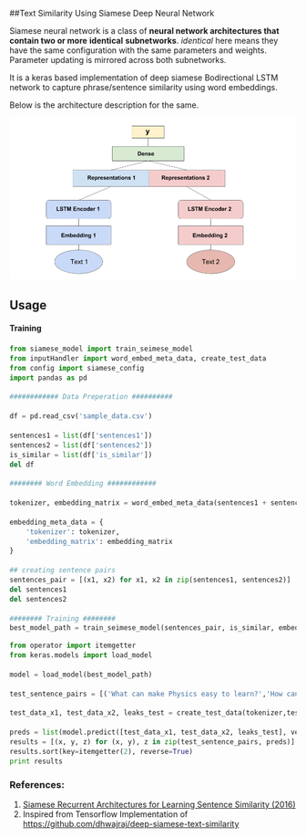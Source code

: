 ##Text Similarity Using Siamese Deep Neural Network

Siamese neural network is a class of **neural network architectures that contain two or more** **identical** **subnetworks**. *identical* here means they have the same configuration with the same parameters 
and weights. Parameter updating is mirrored across both subnetworks.

It is a keras based implementation of deep siamese Bodirectional LSTM network to capture phrase/sentence similarity using word embeddings.

Below is the architecture description for the same.

![rch_imag](images/arch_image.png)



## Usage

#### Training

```python
from siamese_model import train_seimese_model
from inputHandler import word_embed_meta_data, create_test_data
from config import siamese_config
import pandas as pd

############ Data Preperation ##########

df = pd.read_csv('sample_data.csv')

sentences1 = list(df['sentences1'])
sentences2 = list(df['sentences2'])
is_similar = list(df['is_similar'])
del df

######## Word Embedding ############

tokenizer, embedding_matrix = word_embed_meta_data(sentences1 + sentences2,  siamese_config['EMBEDDING_DIM'])

embedding_meta_data = {
	'tokenizer': tokenizer,
	'embedding_matrix': embedding_matrix
}

## creating sentence pairs
sentences_pair = [(x1, x2) for x1, x2 in zip(sentences1, sentences2)]
del sentences1
del sentences2

######## Training ########
best_model_path = train_seimese_model(sentences_pair, is_similar, embedding_meta_data, model_save_directory='./')
```

```python
from operator import itemgetter
from keras.models import load_model

model = load_model(best_model_path)

test_sentence_pairs = [('What can make Physics easy to learn?','How can you make physics easy to learn?'),('How many times a day do a clocks hands overlap?','What does it mean that every time I look at the clock the numbers are the same?')]

test_data_x1, test_data_x2, leaks_test = create_test_data(tokenizer,test_sentence_pairs,  siamese_config['MAX_SEQUENCE_LENGTH'])

preds = list(model.predict([test_data_x1, test_data_x2, leaks_test], verbose=1).ravel())
results = [(x, y, z) for (x, y), z in zip(test_sentence_pairs, preds)]
results.sort(key=itemgetter(2), reverse=True)
print results
```

### References:

1. [Siamese Recurrent Architectures for Learning Sentence Similarity (2016)](https://www.aaai.org/ocs/index.php/AAAI/AAAI16/paper/view/12195)
2. Inspired from Tensorflow Implementation of  https://github.com/dhwajraj/deep-siamese-text-similarity